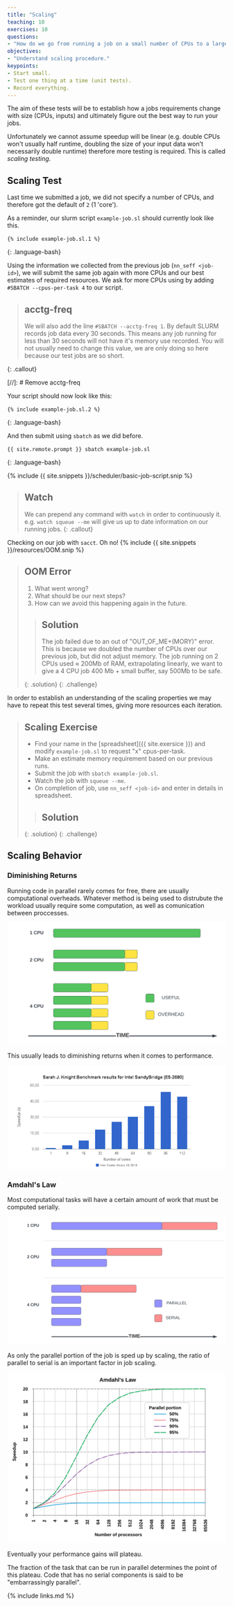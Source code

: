 ```yaml
---
title: "Scaling"
teaching: 10
exercises: 10
questions:
- "How do we go from running a job on a small number of CPUs to a larger one."
objectives:
- "Understand scaling procedure."
keypoints:
- Start small.
- Test one thing at a time (unit tests).
- Record everything.
---
```


<!-- TODO: Add scaling example
Currently the rest of this lesson Not ready yet.  Too little info to go on without some sort of easy to grok exercise. -->


The aim of these tests will be to establish how a jobs requirements change with size (CPUs, inputs) and ultimately figure out the best way to run your jobs.

Unfortunately we cannot assume speedup will be linear (e.g. double CPUs won't usually half runtime, doubling the size of your input data won't necessarily double runtime) therefore more testing is required. This is called *scaling testing*.

## Scaling Test

Last time we submitted a job, we did not specify a number of CPUs, and therefore got the default of `2` (1 'core').

As a reminder, our slurm script `example-job.sl` should currently look like this.

```
{% include example-job.sl.1 %}
```
{: .language-bash}


Using the information we collected from the previous job (`nn_seff <job-id>`), we will submit the same job again with more CPUs and our best estimates of required resources.
We ask for more CPUs using by adding `#SBATCH --cpus-per-task 4` to our script.

> ## acctg-freq
>
> We will also add the line `#SBATCH --acctg-freq 1`.
> By default SLURM records job data every 30 seconds. This means any job running for less than 30 
> seconds will not have it's memory use recorded.
> You will not usually need to change this value, we are only doing so here because our test jobs are so short.
>
{: .callout}

[//]: # Remove acctg-freq

Your script should now look like this:

```
{% include example-job.sl.2 %}
```
{: .language-bash}

And then submit using `sbatch` as we did before.

```
{{ site.remote.prompt }} sbatch example-job.sl
```
{: .language-bash}

{% include {{ site.snippets }}/scheduler/basic-job-script.snip %}

> ## Watch
>
> We can prepend any command with `watch` in order to continuously it. e.g. `watch squeue --me` will 
> give us up to date information on our running jobs.
{: .callout}

Checking on our job with `sacct`.
Oh no! 
{% include {{ site.snippets }}/resources/OOM.snip %}

> ## OOM Error
> 
> 1. What went wrong?
> 2. What should be our next steps? 
> 3. How can we avoid this happening again in the future.
>
> > ## Solution
> >
> > The job failed due to an out of "OUT_OF_ME+(MORY)" error. This is because we doubled the number of 
> > CPUs over our previous job, but did not adjust memory.
> > The job running on 2 CPUs used ≈ 200Mb of RAM, extrapolating linearly, we want to give a 4 CPU job 400 Mb + small buffer, say 500Mb to be safe.
> > 
> {: .solution}
{: .challenge}

In order to establish an understanding of the scaling properties we may have to repeat this test several times, giving more resources each iteration.
> ## Scaling Exercise
>
> * Find your name in the [spreadsheet]({{ site.exersice }}) and modify `example-job.sl` to request 
> "x" cpus-per-task.
> * Make an estimate memory requirement based on our previous runs. 
> * Submit the job with `sbatch example-job.sl`. 
> * Watch the job with `squeue --me`.
> * On completion of job, use `nn_seff <job-id>` and enter in details in spreadsheet.
>
> > ## Solution
> > 
> {: .solution}
{: .challenge}

## Scaling Behavior

### Diminishing Returns

Running code in parallel rarely comes for free, there are usually computational overheads. 
Whatever method is being used to distrubute the workload usually require some computation, as well as comunication between proccesses.

![Fraction of CPU doing useful computation decreases due to overheads.](../fig/DimReturns.svg)

This usually leads to diminishing returns when it comes to performance.

![Fraction of CPU doing useful computation decreases due to overheads.](../fig/DimReturns2.png)


### Amdahl's Law

Most computational tasks will have a certain amount of work that must be computed serially.

![The blue components can be run in parallel, red cannot.](../fig/AmdahlsLaw.svg)

As only the parallel portion of the job is sped up by scaling, the ratio of parallel to serial is an important factor in job scaling. 

![Larger fractions of parallel code will have closer to linear scaling performance.](../fig/AmdahlsLaw2.svg)

Eventually your performance gains will plateau.

The fraction of the task that can be run in parallel determines the point of this plateau.
Code that has no serial components is said to be "embarrassingly parallel".

{% include links.md %}
